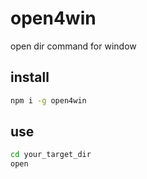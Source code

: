 # open4win

open dir command for window

## install

```sh
npm i -g open4win
```

## use

```sh
cd your_target_dir
open
```